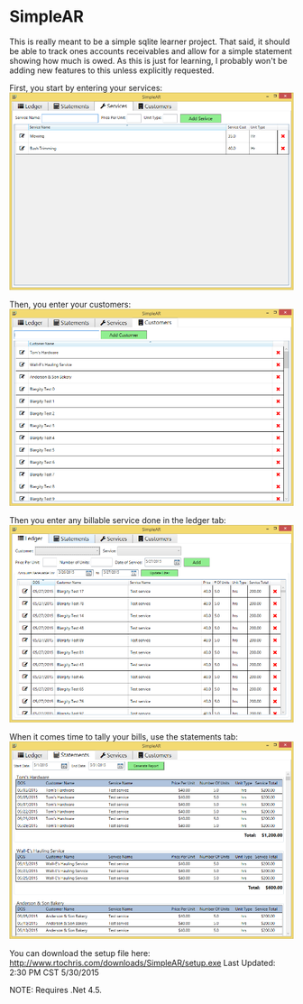 # SimpleAR

This is really meant to be a simple sqlite learner project.  That said, it should be able to track ones accounts receivables and allow for a simple statement showing how much is owed.  As this is just for learning, I probably won't be adding new features to this unless explicitly requested.

First, you start by entering your services:
![Alt text](https://github.com/ti83/SimpleAR/blob/develop/documentation/services.png "Service Tab")

Then, you enter your customers:
![Alt text](https://github.com/ti83/SimpleAR/blob/develop/documentation/customers.png "Customer Tab")

Then you enter any billable service done in the ledger tab:
![Alt text](https://github.com/ti83/SimpleAR/blob/develop/documentation/ledger.png "Ledger Tab")

When it comes time to tally your bills, use the statements tab:
![Alt text](https://github.com/ti83/SimpleAR/blob/develop/documentation/statements.png "Statements Tab")

You can download the setup file here:
http://www.rtochris.com/downloads/SimpleAR/setup.exe 
Last Updated: 2:30 PM CST 5/30/2015

NOTE: Requires .Net 4.5.

